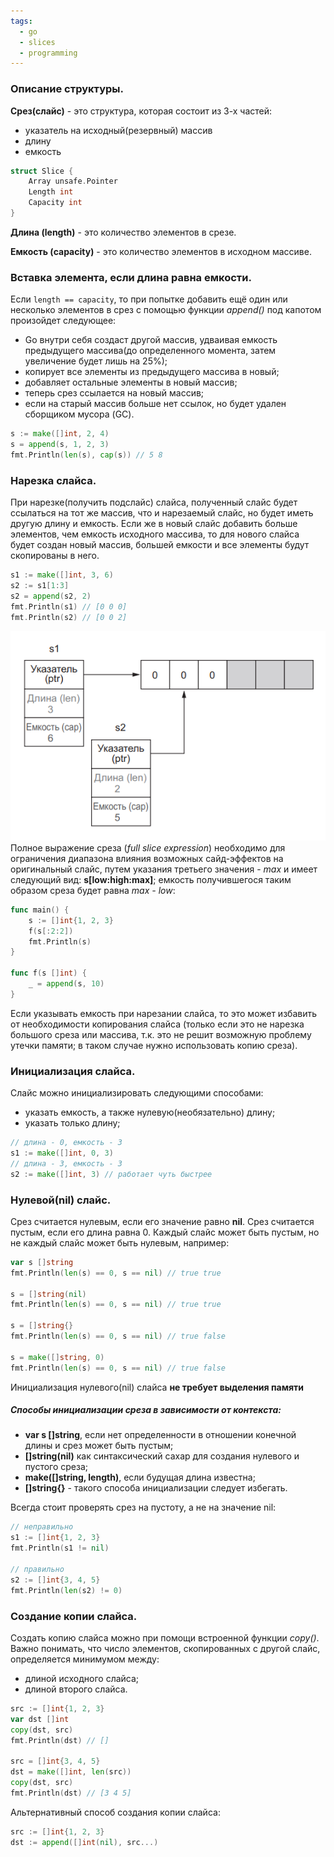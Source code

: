 ```yaml
---
tags:
  - go
  - slices
  - programming
---
```

### Описание структуры.
**Срез(слайс)** - это структура,  которая состоит из 3-х частей: 
- указатель на исходный(резервный) массив
- длину
- емкость
```go
struct Slice {
	Array unsafe.Pointer
	Length int
	Capacity int
}
```
**Длина (length)** - это количество элементов в срезе. 

**Емкость (capacity)** - это количество элементов в исходном массиве.

### Вставка элемента, если длина равна емкости.
Если `length == capacity`, то при попытке добавить ещё один или несколько элементов в срез с помощью функции *append()* под капотом произойдет следующее:
- Go внутри себя создаст другой массив, удваивая емкость предыдущего массива(до определенного момента, затем увеличение будет лишь на 25%);
- копирует все элементы из предыдущего массива в новый;
- добавляет остальные элементы в новый массив;
- теперь срез ссылается на новый массив;
- если на старый массив больше нет ссылок, но будет удален сборщиком мусора (GC).
```go
s := make([]int, 2, 4)
s = append(s, 1, 2, 3)
fmt.Println(len(s), cap(s)) // 5 8
```
### Нарезка слайса.
При нарезке(получить подслайс) слайса, полученный слайс будет ссылаться на тот же массив, что и нарезаемый слайс, но будет иметь другую длину и емкость. Если же в новый слайс добавить больше элементов, чем емкость исходного массива, то для нового слайса будет создан новый массив, большей емкости и все элементы будут скопированы в него. 
```go
s1 := make([]int, 3, 6)  
s2 := s1[1:3]  
s2 = append(s2, 2)  
fmt.Println(s1) // [0 0 0]  
fmt.Println(s2) // [0 0 2]
```
![sliced slice](/_media/images/sliced-slice.png)
Полное выражение среза (*full slice expression*) необходимо для ограничения диапазона влияния возможных сайд-эффектов на оригинальный слайс, путем указания третьего значения - *max* и имеет следующий вид: **s[low:high:max]**; 
емкость получившегося таким образом среза будет равна *max - low*:
```go
func main() {
	s := []int{1, 2, 3}  
	f(s[:2:2])  
	fmt.Println(s)
}

func f(s []int) {  
    _ = append(s, 10)  
}
```
Если указывать емкость при нарезании слайса, то это может избавить от необходимости копирования слайса (только если это не нарезка большого среза или массива, т.к. это не решит возможную проблему утечки памяти; в таком случае нужно использовать копию среза).
### Инициализация слайса.
Слайс можно инициализировать следующими способами: 
- указать емкость, а также нулевую(необязательно) длину;
- указать только длину;
```go
// длина - 0, емкость - 3
s1 := make([]int, 0, 3)
// длина - 3, емкость - 3
s2 := make([]int, 3) // работает чуть быстрее
```
### Нулевой(nil) слайс.
Срез считается нулевым, если его значение равно **nil**. 
Срез считается пустым, если его длина равна 0. 
Каждый слайс может быть пустым, но не каждый слайс может быть нулевым, например:
```go
var s []string
fmt.Println(len(s) == 0, s == nil) // true true

s = []string(nil)
fmt.Println(len(s) == 0, s == nil) // true true

s = []string{}
fmt.Println(len(s) == 0, s == nil) // true false

s = make([]string, 0)
fmt.Println(len(s) == 0, s == nil) // true false
```
Инициализация нулевого(nil) слайса **не требует выделения памяти**
##### Способы инициализации среза в зависимости от контекста:
- **var s []string**, если нет определенности в отношении конечной длины и срез может быть пустым;
- **[]string(nil)** как синтаксический сахар для создания нулевого и пустого среза;
- **make([]string, length)**, если будущая длина известна;
- **[]string{}** - такого способа инициализации следует избегать.

Всегда стоит проверять срез на пустоту, а не на значение nil:
```go
// неправильно
s1 := []int{1, 2, 3}
fmt.Println(s1 != nil)

// правильно
s2 := []int{3, 4, 5}
fmt.Println(len(s2) != 0)
```
### Создание копии слайса.
Создать копию слайса можно при помощи встроенной функции *copy()*.
Важно понимать, что число элементов, скопированных с другой слайс, определяется минимумом между:
- длиной исходного слайса;
- длиной второго слайса.
```go
src := []int{1, 2, 3}
var dst []int
copy(dst, src)
fmt.Println(dst) // []

src = []int{3, 4, 5}
dst = make([]int, len(src))
copy(dst, src)
fmt.Println(dst) // [3 4 5]
```
Альтернативный способ создания копии слайса:
```go
src := []int{1, 2, 3}
dst := append([]int(nil), src...)
```